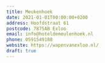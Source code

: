 ```yaml
---
title: Meukenhoek
date: 2021-01-01T00:00:00+0200
address: Hoofdstraat 61
postcode: 7875AB Exloo
email: info@hoteldemeulenhoek.nl
phone: 0591549188
website: https://wapenvanexloo.nl/
draft: true
---
```


